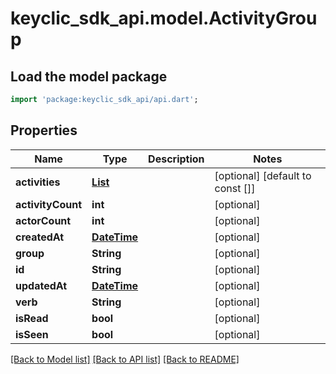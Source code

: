 # keyclic_sdk_api.model.ActivityGroup

## Load the model package
```dart
import 'package:keyclic_sdk_api/api.dart';
```

## Properties
Name | Type | Description | Notes
------------ | ------------- | ------------- | -------------
**activities** | [**List<Activity>**](Activity.md) |  | [optional] [default to const []]
**activityCount** | **int** |  | [optional] 
**actorCount** | **int** |  | [optional] 
**createdAt** | [**DateTime**](DateTime.md) |  | [optional] 
**group** | **String** |  | [optional] 
**id** | **String** |  | [optional] 
**updatedAt** | [**DateTime**](DateTime.md) |  | [optional] 
**verb** | **String** |  | [optional] 
**isRead** | **bool** |  | [optional] 
**isSeen** | **bool** |  | [optional] 

[[Back to Model list]](../README.md#documentation-for-models) [[Back to API list]](../README.md#documentation-for-api-endpoints) [[Back to README]](../README.md)


